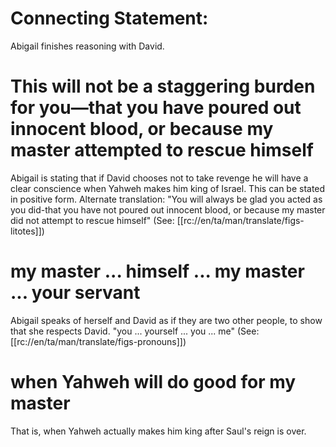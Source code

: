 # Connecting Statement:

Abigail finishes reasoning with David.

# This will not be a staggering burden for you—that you have poured out innocent blood, or because my master attempted to rescue himself

Abigail is stating that if David chooses not to take revenge he will have a clear conscience when Yahweh makes him king of Israel. This can be stated in positive form. Alternate translation: "You will always be glad you acted as you did-that you have not poured out innocent blood, or because my master did not attempt to rescue himself" (See: [[rc://en/ta/man/translate/figs-litotes]])

# my master ... himself ... my master ... your servant

Abigail speaks of herself and David as if they are two other people, to show that she respects David. "you ... yourself ... you ... me" (See: [[rc://en/ta/man/translate/figs-pronouns]])

# when Yahweh will do good for my master

That is, when Yahweh actually makes him king after Saul's reign is over.
